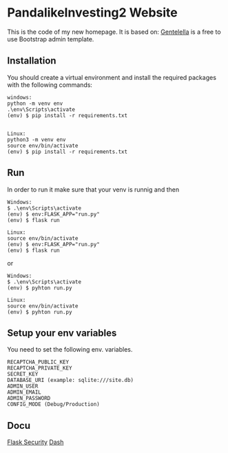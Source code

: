 # PandalikeInvesting2 Website
This is the code of my new homepage.
It is based on:
[Gentelella](https://github.com/puikinsh/gentelella) is a free to use Bootstrap admin template.

## Installation


You should create a virtual environment and install the required packages with the following commands:

    windows:
    python -m venv env
    .\env\Scripts\activate    
    (env) $ pip install -r requirements.txt


    Linux:
    python3 -m venv env
    source env/bin/activate
    (env) $ pip install -r requirements.txt

## Run


In order to run it make sure that your venv is runnig and then

    Windows:
    $ .\env\Scripts\activate 
    (env) $ env:FLASK_APP="run.py"
    (env) $ flask run

    Linux:
    source env/bin/activate
    (env) $ env:FLASK_APP="run.py"
    (env) $ flask run


or

    Windows:
    $ .\env\Scripts\activate 
    (env) $ pyhton run.py

    Linux:
    source env/bin/activate
    (env) $ pyhton run.py



## Setup your env variables
You need to set the following env. variables.

    RECAPTCHA_PUBLIC_KEY
    RECAPTCHA_PRIVATE_KEY
    SECRET_KEY
    DATABASE_URI (example: sqlite:///site.db)
    ADMIN_USER
    ADMIN_EMAIL
    ADMIN_PASSWORD
    CONFIG_MODE (Debug/Production)
 

## Docu
[Flask Security](https://flask-security-too.readthedocs.io/en/stable/)
[Dash](https://dash.plotly.com/)



